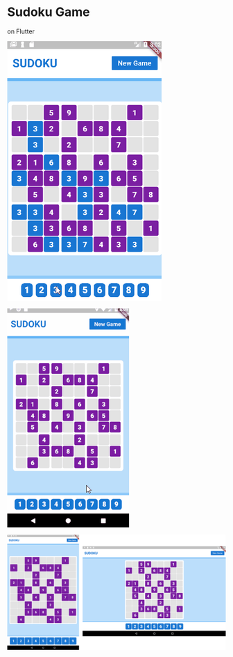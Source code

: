 # Sudoku Game

on Flutter

![Game Play](images/a8.gif)

![Game Play](images/a15.gif)

![Game Play](images/23.png)